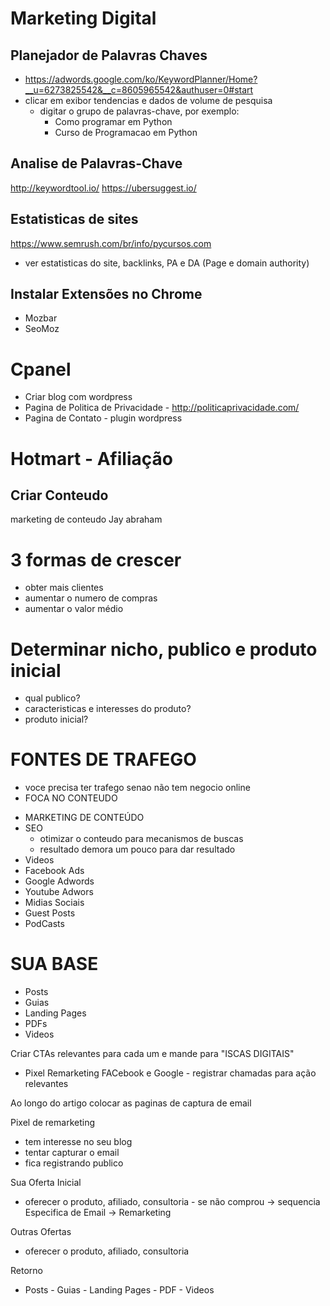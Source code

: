 # Marketing Digital

## Planejador de Palavras Chaves
- https://adwords.google.com/ko/KeywordPlanner/Home?__u=6273825542&__c=8605965542&authuser=0#start
- clicar em exibor tendencias e dados de volume de pesquisa
    * digitar o grupo de palavras-chave, por exemplo:
      - Como programar em Python
      - Curso de Programacao em Python


## Analise de Palavras-Chave
 http://keywordtool.io/
 https://ubersuggest.io/


## Estatisticas de sites
   https://www.semrush.com/br/info/pycursos.com
   - ver estatisticas do site, backlinks, PA e DA (Page e domain authority)



## Instalar Extensões no Chrome
- Mozbar 
- SeoMoz


# Cpanel
- Criar blog com wordpress
- Pagina de Politica de Privacidade - http://politicaprivacidade.com/
- Pagina de Contato - plugin wordpress

# Hotmart - Afiliação



## Criar Conteudo

marketing de conteudo
Jay abraham

# 3 formas de crescer

- obter mais clientes
- aumentar o numero de compras
- aumentar o valor médio


# Determinar nicho, publico e produto inicial
- qual publico?
- caracteristicas e interesses do produto?
- produto inicial?

# FONTES DE TRAFEGO
* voce precisa ter trafego senao não tem negocio online
* FOCA NO CONTEUDO

- MARKETING DE CONTEÚDO 
- SEO 
  * otimizar o conteudo para mecanismos de buscas
  * resultado demora um pouco para dar resultado
- Videos 
- Facebook Ads 
- Google Adwords 
- Youtube Adwors 
- Midias Sociais
- Guest Posts
- PodCasts


# SUA BASE
- Posts
- Guias
- Landing Pages
- PDFs
- Videos

Criar CTAs relevantes para cada um e mande para "ISCAS DIGITAIS" 

* Pixel Remarketing FACebook e Google - registrar
chamadas para ação relevantes


Ao longo do artigo colocar as paginas de captura de email

Pixel de remarketing
- tem interesse no seu blog
- tentar capturar o email
- fica registrando publico



Sua Oferta Inicial

- oferecer o produto, afiliado, consultoria - se não comprou -> sequencia Especifica de Email
                                                             -> Remarketing


Outras Ofertas
- oferecer o produto, afiliado, consultoria 

Retorno
- Posts - Guias - Landing Pages - PDF - Videos
































